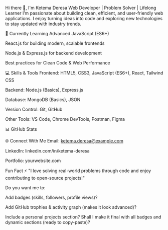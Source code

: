 Hi there 👋, I'm Ketema Deresa
Web Developer | Problem Solver | Lifelong Learner
I’m passionate about building clean, efficient, and user-friendly web applications. I enjoy turning ideas into code and exploring new technologies to stay updated with industry trends.

🌱 Currently Learning
Advanced JavaScript (ES6+)

React.js for building modern, scalable frontends

Node.js & Express.js for backend development

Best practices for Clean Code & Web Performance

💻 Skills & Tools
Frontend: HTML5, CSS3, JavaScript (ES6+), React, Tailwind CSS

Backend: Node.js (Basics), Express.js

Database: MongoDB (Basics), JSON

Version Control: Git, GitHub

Other Tools: VS Code, Chrome DevTools, Postman, Figma

📊 GitHub Stats


🌐 Connect With Me
Email: ketema.deresa@example.com

LinkedIn: linkedin.com/in/ketema-deresa

Portfolio: yourwebsite.com

Fun Fact ⚡
"I love solving real-world problems through code and enjoy contributing to open-source projects!"

Do you want me to:

Add badges (skills, followers, profile views)?

Add GitHub trophies & activity graph (makes it look advanced)?

Include a personal projects section?
Shall I make it final with all badges and dynamic sections (ready to copy-paste)?
